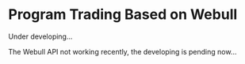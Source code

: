 # Program Trading Based on Webull
 
Under developing...

The Webull API not working recently, the developing is pending now...
